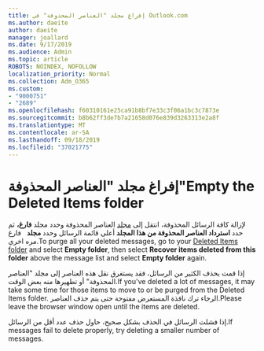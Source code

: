 ```yaml
---
title: إفراغ مجلد "العناصر المحذوفة" في Outlook.com
ms.author: daeite
author: daeite
manager: joallard
ms.date: 9/17/2019
ms.audience: Admin
ms.topic: article
ROBOTS: NOINDEX, NOFOLLOW
localization_priority: Normal
ms.collection: Adm_O365
ms.custom:
- "9000751"
- "2689"
ms.openlocfilehash: f60310161e25ca91b8bf7e33c3f06a1bc3c7873e
ms.sourcegitcommit: b8b62ff3de7b7a21658d076e839d3263313e2a8f
ms.translationtype: MT
ms.contentlocale: ar-SA
ms.lasthandoff: 09/18/2019
ms.locfileid: "37021775"
---
```

# <a name="empty-the-deleted-items-folder"></a><span data-ttu-id="ba506-102">إفراغ مجلد "العناصر المحذوفة"</span><span class="sxs-lookup"><span data-stu-id="ba506-102">Empty the Deleted Items folder</span></span>

<span data-ttu-id="ba506-103">لإزالة كافة الرسائل المحذوفة، انتقل إلى [مجلد](https://outlook.live.com/mail/deleteditems) العناصر المحذوفة وحدد مجلد **فارغ،** ثم حدد **استرداد العناصر المحذوفة من هذا المجلد** أعلى قائمة الرسائل وحدد **مجلد**   فارغ مره اخري.</span><span class="sxs-lookup"><span data-stu-id="ba506-103">To purge all your deleted messages, go to your [Deleted Items folder](https://outlook.live.com/mail/deleteditems) and select **Empty folder**, then select **Recover items deleted from this folder** above the message list and select **Empty folder** again.</span></span>

<span data-ttu-id="ba506-104">إذا قمت بحذف الكثير من الرسائل، فقد يستغرق نقل هذه العناصر إلى مجلد "العناصر المحذوفة" أو تطهيرها منه بعض الوقت.</span><span class="sxs-lookup"><span data-stu-id="ba506-104">If you've deleted a lot of messages, it may take some time for those items to move to or be purged from the Deleted Items folder.</span></span> <span data-ttu-id="ba506-105">الرجاء ترك نافذة المستعرض مفتوحة حتى يتم حذف العناصر.</span><span class="sxs-lookup"><span data-stu-id="ba506-105">Please leave the browser window open until the items are deleted.</span></span>

<span data-ttu-id="ba506-106">إذا فشلت الرسائل في الحذف بشكل صحيح، حاول حذف عدد أقل من الرسائل.</span><span class="sxs-lookup"><span data-stu-id="ba506-106">If messages fail to delete properly, try deleting a smaller number of messages.</span></span>